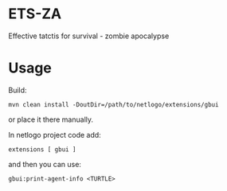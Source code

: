 ETS-ZA
======

Effective tatctis for survival - zombie apocalypse


Usage
=====

Build:
```
mvn clean install -DoutDir=/path/to/netlogo/extensions/gbui
```
or place it there manually.

In netlogo project code add:
```
extensions [ gbui ]
```
and then you can use:
```
gbui:print-agent-info <TURTLE>
```

